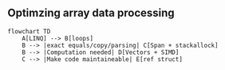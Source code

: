 ## Optimzing array data processing


```mermaid
flowchart TD
    A[LINQ] --> B[loops]
    B --> |exact equals/copy/parsing| C[Span + stackallock]
    B --> |Computation needed| D[Vectors + SIMD]
    C --> |Make code maintaineable| E[ref struct]
```